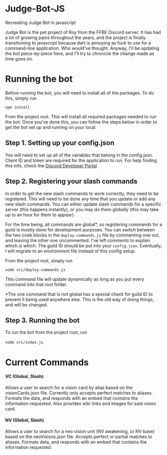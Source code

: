 # Judge-Bot-JS
 Recreating Judge Bot in javascript

 Judge Bot is the pet project of Roy from the FFBE Discord server. It has had a lot of growing pains throughout the years, and the project is finally transitioning to javascript because dart is annoying as fuck to use for a command-line application. Who would've thought. Anyway, I'll be updating the bot piece-by-piece here, and I'll try to chronicle the change made as time goes on.

# Running the bot

Before running the bot, you will need to install all of the packages. To do this, simply run 

`npm install`

From the project root. This will install all required packages needed to run the bot. Once you've done this, you can follow the steps below in order to get the bot set up and running on your local.

## Step 1. Setting up your config.json
You will need to set up all of the variables that belong in the config.json. Client ID and token are required for the application to run. For help finding this info, check the [Discord Developer Portal][1]

## Step 2. Registering your slash commands

In order to get the new slash commands to work correctly, they need to be registered. This will need to be done any time that you update or add any new slash commands. You can either update slash commands for a specific server (this happens instantly), or you may do them globally (this may take up to an hour for them to appear). 

For the time being, all commands are global*, so registering commands for a guild is mostly done for development purposes. You can switch between the two code blocks in the `deploy-commands.js` file by commenting one out, and leaving the other one uncommented. I've left comments to explain which is which. The guild ID should be put into your `config.json`. Eventually, I will migrate to an environment file instead of this config setup.

From the project root, simply run 

`node src/deploy-commands.js`

 This command file will update dynamically as long as you put every command into that root folder.


 *The one command that is not global has a special check for guild ID to prevent it being used anywhere else. This is the old way of doing things, and will be changed.

## Step 3. Running the bot

To run the bot from the project root, run 

`node src/index.js`.


[1]: https://discord.com/developers/docs/intro


# Current Commands

#### VC (Global, Slash)

Allows a user to search for a vision card by alias based on the visionCards.json file. Currently only accepts perfect matches to aliases. Formats the data, and responds with an embed that contains the information requested. Also provides wiki links and images for said vision card.

#### NV (Global, Slash)

Allows a user to search for a neo vision unit (NV awakening, or NV base) based on the neoVisions.json file. Accepts perfect or partial matches to aliases. Formats data, and responds with an embed that contains the information requested. 